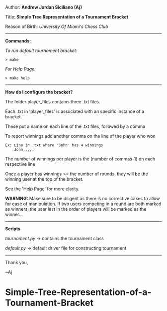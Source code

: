 
Author: **Andrew Jordan Siciliano (Aj)**

Title: **Simple Tree Representation of a Tournament Bracket**

Reason of Birth: *University Of Miami's Chess Club*

_____________________________________________

**Commands:**

*To run default tournament bracket:*
	
	> make

*For Help Page:*
	
	> make help

_____________________________________________

**How do I configure the bracket?**

The folder player_files contains three .txt files. 

Each .txt in 'player_files' is associated with an specific instance of a bracket.

These put a name on each line of the .txt files, followed by a comma

To report winnings add another comma on the line of the player who won
	
	Ex: Line in .txt where 'John' has 4 winnings
		John,,,,,

The number of winnings per player is the (number of commas-1) on each respective line


Once a player has winnings >= the number of rounds,
they will be the winning user at the top of the bracket.

See the 'Help Page' for more clarity. 

**WARNING:**
Make sure to be diligent as there is no corrective cases to allow for ease of manipulation. 
If two users competing in a round are both marked as winners, 
the user last in the order of players will be marked as the winner...

_____________________________________________

**Scripts**

*tournament.py* -> contains the tournament class

*default.py* -> default driver file for constructing tournament

_____________________________________________

Thank you,

~Aj






# Simple-Tree-Representation-of-a-Tournament-Bracket
